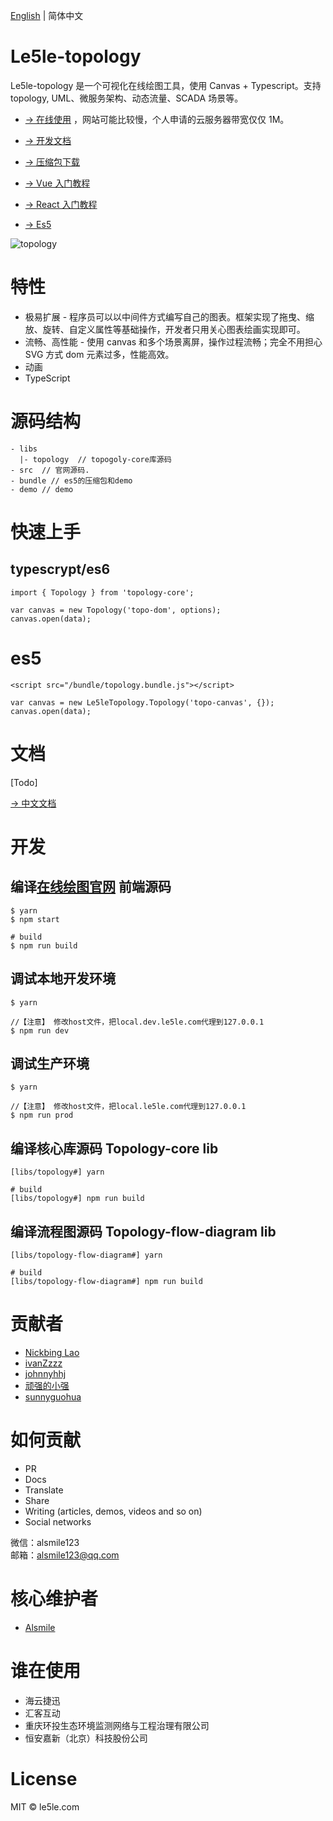 [English](./README.md) | 简体中文

# Le5le-topology

Le5le-topology 是一个可视化在线绘图工具，使用 Canvas + Typescript。支持 topology, UML、微服务架构、动态流量、SCADA 场景等。

- [→ 在线使用](http://topology.le5le.com) ，网站可能比较慢，个人申请的云服务器带宽仅仅 1M。
- [→ 开发文档](https://le5le-com.github.io/topology/)
- [→ 压缩包下载](https://github.com/le5le-com/topology/releases)

- [→ Vue 入门教程](https://juejin.im/post/5dd73e85518825731c34b2ca)
- [→ React 入门教程](https://juejin.im/post/5dcc074151882559c8061905)
- [→ Es5 ](https://github.com/johnnyhhj/topolofy-es5)

![topology](https://img2018.cnblogs.com/blog/328506/201909/328506-20190904144733715-530893726.png)

# 特性

- 极易扩展 - 程序员可以以中间件方式编写自己的图表。框架实现了拖曳、缩放、旋转、自定义属性等基础操作，开发者只用关心图表绘画实现即可。
- 流畅、高性能 - 使用 canvas 和多个场景离屏，操作过程流畅；完全不用担心 SVG 方式 dom 元素过多，性能高效。
- 动画
- TypeScript

# 源码结构

```
- libs
  |- topology  // topogoly-core库源码
- src  // 官网源码.
- bundle // es5的压缩包和demo
- demo // demo
```

# 快速上手

## typescrypt/es6

```
import { Topology } from 'topology-core';

var canvas = new Topology('topo-dom', options);
canvas.open(data);

```

# es5

```
<script src="/bundle/topology.bundle.js"></script>

var canvas = new Le5leTopology.Topology('topo-canvas', {});
canvas.open(data);

```

# 文档

[Todo]

[→ 中文文档](https://www.yuque.com/alsmile/topology/about)

# 开发

## 编译[在线绘图官网](https://topology.le5le.com) 前端源码

```
$ yarn
$ npm start

# build
$ npm run build

```

## 调试本地开发环境

```
$ yarn

//【注意】 修改host文件，把local.dev.le5le.com代理到127.0.0.1
$ npm run dev
```

## 调试生产环境

```
$ yarn

//【注意】 修改host文件，把local.le5le.com代理到127.0.0.1
$ npm run prod
```

## 编译核心库源码 Topology-core lib

```
[libs/topology#] yarn

# build
[libs/topology#] npm run build

```

## 编译流程图源码 Topology-flow-diagram lib

```
[libs/topology-flow-diagram#] yarn

# build
[libs/topology-flow-diagram#] npm run build

```

# 贡献者

- [Nickbing Lao](https://github.com/giscafer)
- [ivanZzzz](https://github.com/ivan135)
- [johnnyhhj](https://github.com/johnnyhhj)
- [顽强的小强](https://github.com/FxLsoft)
- [sunnyguohua](https://github.com/sunnyguohua)

# 如何贡献

- PR
- Docs
- Translate
- Share
- Writing (articles, demos, videos and so on)
- Social networks

微信：alsmile123  
邮箱：alsmile123@qq.com

# 核心维护者

- [Alsmile](https://github.com/Alsmile)

# 谁在使用

- 海云捷迅
- 汇客互动
- 重庆环投生态环境监测网络与工程治理有限公司
- 恒安嘉新（北京）科技股份公司

# License

MIT © le5le.com
